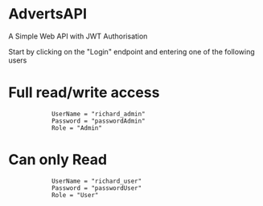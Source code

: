 # AdvertsAPI

A Simple Web API with JWT Authorisation

Start by clicking on the "Login" endpoint and entering one of the following users

# Full read/write access

                UserName = "richard_admin"
                Password = "passwordAdmin"
                Role = "Admin"

# Can only Read

                UserName = "richard_user"
                Password = "passwordUser"
                Role = "User"
